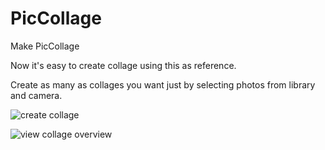 PicCollage
==========

Make PicCollage

Now it's easy to create collage using this as reference.

Create as many as collages you want just by selecting photos from library and camera.

![create collage](https://cloud.githubusercontent.com/assets/7766727/3624916/641ee702-0e63-11e4-9d15-7dad66f0086b.png)

![view collage overview](https://cloud.githubusercontent.com/assets/7766727/3624917/65223ea6-0e63-11e4-88ea-3de409865701.png)

